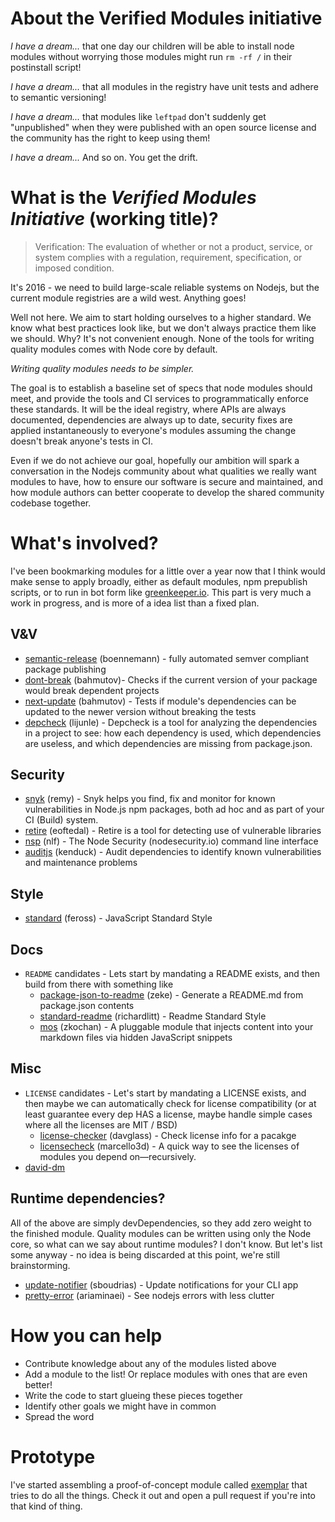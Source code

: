 # About the Verified Modules initiative

*I have a dream...* that one day our children will be able to install node modules without worrying those modules might run `rm -rf /` in their postinstall script!

*I have a dream...* that all modules in the registry have unit tests and adhere to semantic versioning!

*I have a dream...* that modules like `leftpad` don't suddenly get "unpublished" when they were published with an open source license and the community has the right to keep using them!

*I have a dream...* And so on. You get the drift.

# What is the *Verified Modules Initiative* (working title)?

> Verification: The evaluation of whether or not a product, service, or system complies with a regulation, requirement, specification, or imposed condition.

It's 2016 - we need to build large-scale reliable systems on Nodejs, but the current module registries are a wild west.
Anything goes!

Well not here. We aim to start holding ourselves to a higher standard. We know what best practices look like,
but we don't always practice them like we should. Why? It's not convenient enough. None of the tools for writing quality
modules comes with Node core by default.

*Writing quality modules needs to be simpler.*

The goal is to establish a baseline set of specs that node modules should meet, and provide 
the tools and CI services to programmatically enforce these standards. It will be the ideal registry, where APIs are
always documented, dependencies are always up to date, security fixes are applied instantaneously to everyone's modules
assuming the change doesn't break anyone's tests in CI.

Even if we do not achieve our goal, hopefully our ambition will spark a conversation in the Nodejs community about 
what qualities we really want modules to have, how to ensure our software is secure and maintained, and how
module authors can better cooperate to develop the shared community codebase together.

# What's involved?

I've been bookmarking modules for a little over a year now that I think would make sense to apply broadly, either as
default modules, npm prepublish scripts, or to run in bot form like [greenkeeper.io](https://greenkeeper.io). This part is 
very much a work in progress, and is more of a idea list than a fixed plan.

## V&V
- [semantic-release](https://www.npmjs.com/package/semantic-release) (boennemann) - fully automated semver compliant package publishing
- [dont-break](https://www.npmjs.com/package/dont-break) (bahmutov)- Checks if the current version of your package would break dependent projects
- [next-update](https://www.npmjs.com/package/next-update) (bahmutov) - Tests if module's dependencies can be updated to the newer version without breaking the tests
- [depcheck](https://www.npmjs.com/package/depcheck) (lijunle) - Depcheck is a tool for analyzing the dependencies in a project to see: how each dependency is used, which dependencies are useless, and which dependencies are missing from package.json.

## Security
- [snyk](https://www.npmjs.com/package/snyk) (remy) - Snyk helps you find, fix and monitor for known vulnerabilities in Node.js npm packages, both ad hoc and as part of your CI (Build) system.
- [retire](https://www.npmjs.com/package/retire) (eoftedal) - Retire is a tool for detecting use of vulnerable libraries
- [nsp](https://www.npmjs.com/package/nsp) (nlf) - The Node Security (nodesecurity.io) command line interface
- [auditjs](https://www.npmjs.com/package/auditjs) (kenduck) - Audit dependencies to identify known vulnerabilities and maintenance problems

## Style
- [standard](https://www.npmjs.com/package/standard) (feross) - JavaScript Standard Style

## Docs
- `README` candidates - Lets start by mandating a README exists, and then build from there with something like
  - [package-json-to-readme](https://www.npmjs.com/package/package-json-to-readme) (zeke) - Generate a README.md from package.json contents
  - [standard-readme](https://www.npmjs.com/package/standard-readme) (richardlitt) - Readme Standard Style
  - [mos](https://www.npmjs.com/package/mos) (zkochan) - A pluggable module that injects content into your markdown files via hidden JavaScript snippets

## Misc
- `LICENSE` candidates - Let's start by mandating a LICENSE exists, and then maybe we can automatically check for license compatibility (or at least guarantee every dep HAS a license, maybe handle simple cases where all the licenses are MIT / BSD)
  - [license-checker](https://www.npmjs.com/package/license-checker) (davglass) - Check license info for a pacakge
  - [licensecheck](https://www.npmjs.com/package/licensecheck) (marcello3d) - A quick way to see the licenses of modules you depend on—recursively.
- [david-dm](https://david-dm.org/)

## Runtime dependencies?

All of the above are simply devDependencies, so they add zero weight to the finished module. Quality modules can be written using only the Node core, so what can we say about runtime modules? I don't know. But let's list some anyway - no idea is being discarded at this point, we're still brainstorming.

- [update-notifier](https://www.npmjs.com/package/update-notifier) (sboudrias) - Update notifications for your CLI app
- [pretty-error](https://www.npmjs.com/package/pretty-error) (ariaminaei) - See nodejs errors with less clutter

# How you can help
- Contribute knowledge about any of the modules listed above
- Add a module to the list! Or replace modules with ones that are even better!
- Write the code to start glueing these pieces together
- Identify other goals we might have in common
- Spread the word

# Prototype

I've started assembling a proof-of-concept module called [exemplar](https://github.com/VerifiedModules/exemplar) that tries to do all the things. Check it out and open a pull request if you're into that kind of thing.
